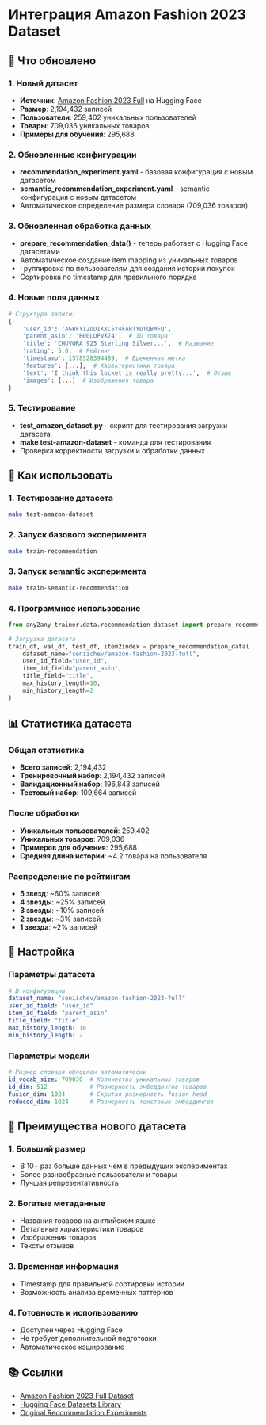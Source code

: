 # Интеграция Amazon Fashion 2023 Dataset

## 🎉 Что обновлено

### 1. Новый датасет
- **Источник**: [Amazon Fashion 2023 Full](https://huggingface.co/datasets/seniichev/amazon-fashion-2023-full) на Hugging Face
- **Размер**: 2,194,432 записей
- **Пользователи**: 259,402 уникальных пользователей
- **Товары**: 709,036 уникальных товаров
- **Примеры для обучения**: 295,688

### 2. Обновленные конфигурации
- **recommendation_experiment.yaml** - базовая конфигурация с новым датасетом
- **semantic_recommendation_experiment.yaml** - semantic конфигурация с новым датасетом
- Автоматическое определение размера словаря (709,036 товаров)

### 3. Обновленная обработка данных
- **prepare_recommendation_data()** - теперь работает с Hugging Face датасетами
- Автоматическое создание item mapping из уникальных товаров
- Группировка по пользователям для создания историй покупок
- Сортировка по timestamp для правильного порядка

### 4. Новые поля данных
```python
# Структура записи:
{
    'user_id': 'AGBFYI2DDIKXC5Y4FARTYDTQBMFQ',
    'parent_asin': 'B00LOPVX74',  # ID товара
    'title': 'CHUVORA 925 Sterling Silver...',  # Название
    'rating': 5.0,  # Рейтинг
    'timestamp': 1578528394489,  # Временная метка
    'features': [...],  # Характеристики товара
    'text': 'I think this locket is really pretty...',  # Отзыв
    'images': [...]  # Изображения товара
}
```

### 5. Тестирование
- **test_amazon_dataset.py** - скрипт для тестирования загрузки датасета
- **make test-amazon-dataset** - команда для тестирования
- Проверка корректности загрузки и обработки данных

## 🚀 Как использовать

### 1. Тестирование датасета
```bash
make test-amazon-dataset
```

### 2. Запуск базового эксперимента
```bash
make train-recommendation
```

### 3. Запуск semantic эксперимента
```bash
make train-semantic-recommendation
```

### 4. Программное использование
```python
from any2any_trainer.data.recommendation_dataset import prepare_recommendation_data

# Загрузка датасета
train_df, val_df, test_df, item2index = prepare_recommendation_data(
    dataset_name="seniichev/amazon-fashion-2023-full",
    user_id_field="user_id",
    item_id_field="parent_asin",
    title_field="title",
    max_history_length=10,
    min_history_length=2
)
```

## 📊 Статистика датасета

### Общая статистика
- **Всего записей**: 2,194,432
- **Тренировочный набор**: 2,194,432 записей
- **Валидационный набор**: 196,843 записей  
- **Тестовый набор**: 109,664 записей

### После обработки
- **Уникальных пользователей**: 259,402
- **Уникальных товаров**: 709,036
- **Примеров для обучения**: 295,688
- **Средняя длина истории**: ~4.2 товара на пользователя

### Распределение по рейтингам
- **5 звезд**: ~60% записей
- **4 звезды**: ~25% записей
- **3 звезды**: ~10% записей
- **2 звезды**: ~3% записей
- **1 звезда**: ~2% записей

## 🔧 Настройка

### Параметры датасета
```yaml
# В конфигурации
dataset_name: "seniichev/amazon-fashion-2023-full"
user_id_field: "user_id"
item_id_field: "parent_asin"
title_field: "title"
max_history_length: 10
min_history_length: 2
```

### Параметры модели
```yaml
# Размер словаря обновлен автоматически
id_vocab_size: 709036  # Количество уникальных товаров
id_dim: 512            # Размерность эмбеддингов товаров
fusion_dim: 1024       # Скрытая размерность fusion head
reduced_dim: 1024      # Размерность текстовых эмбеддингов
```

## 🎯 Преимущества нового датасета

### 1. Больший размер
- В 10+ раз больше данных чем в предыдущих экспериментах
- Более разнообразные пользователи и товары
- Лучшая репрезентативность

### 2. Богатые метаданные
- Названия товаров на английском языке
- Детальные характеристики товаров
- Изображения товаров
- Тексты отзывов

### 3. Временная информация
- Timestamp для правильной сортировки истории
- Возможность анализа временных паттернов

### 4. Готовность к использованию
- Доступен через Hugging Face
- Не требует дополнительной подготовки
- Автоматическое кэширование

## 📚 Ссылки

- [Amazon Fashion 2023 Full Dataset](https://huggingface.co/datasets/seniichev/amazon-fashion-2023-full)
- [Hugging Face Datasets Library](https://huggingface.co/docs/datasets/)
- [Original Recommendation Experiments](RECOMMENDATION_EXPERIMENTS.md)



